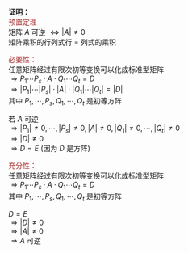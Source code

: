 **证明：**  
<font color=brown>预置定理</font>  
矩阵 $A$ 可逆 $\Leftrightarrow |A|\neq0$   
矩阵乘积的行列式行 $=$ 列式的乘积  
  
<font color=brown>必要性：</font>  
任意矩阵经过有限次初等变换可以化成标准型矩阵  
 $\Rightarrow P_1\cdots P_s\cdot A\cdot Q_1\cdots Q_t=D$   
 $\Rightarrow|P_1|\cdots|P_s|\cdot|A|\cdot|Q_1|\cdots|Q_t|=|D|$   
其中 $P_1,\cdots,P_s,Q_1,\cdots,Q_t$ 是初等方阵  
  
若 $A$ 可逆  
 $\Rightarrow|P_1|\neq0,\cdots,|P_s|\neq0,|A|\neq0,|Q_1|\neq0,\cdots,|Q_t|\neq0$   
 $\Rightarrow|D|\neq0$   
 $\Rightarrow D=E$ (因为 $D$ 是方阵)  
  
<font color=brown>充分性：</font>  
任意矩阵经过有限次初等变换可以化成标准型矩阵  
 $\Rightarrow P_1\cdots P_s\cdot A\cdot Q_1\cdots Q_t=D$   
其中 $P_1,\cdots,P_s,Q_1,\cdots,Q_t$ 是初等方阵  
  
 $D=E$   
 $\Rightarrow|D|\neq0$   
 $\Rightarrow|A|\neq0$   
 $\Rightarrow A$ 可逆  
